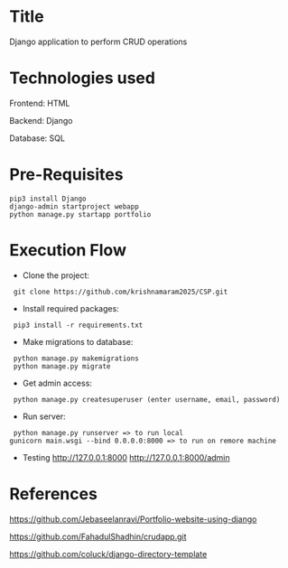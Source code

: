 # Title
Django application to perform CRUD operations

# Technologies used
Frontend:  HTML

Backend: Django

Database: SQL


# Pre-Requisites
```
pip3 install Django
django-admin startproject webapp
python manage.py startapp portfolio
```

# Execution Flow
* Clone the project:
```
 git clone https://github.com/krishnamaram2025/CSP.git
```

* Install required packages:
```
 pip3 install -r requirements.txt
```

* Make migrations to database:
```
 python manage.py makemigrations
 python manage.py migrate
```
* Get admin access:
```
 python manage.py createsuperuser (enter username, email, password)
```

* Run server:
```
 python manage.py runserver => to run local
gunicorn main.wsgi --bind 0.0.0.0:8000 => to run on remore machine
```

* Testing
http://127.0.0.1:8000
http://127.0.0.1:8000/admin



# References
https://github.com/Jebaseelanravi/Portfolio-website-using-django

https://github.com/FahadulShadhin/crudapp.git

https://github.com/coluck/django-directory-template


